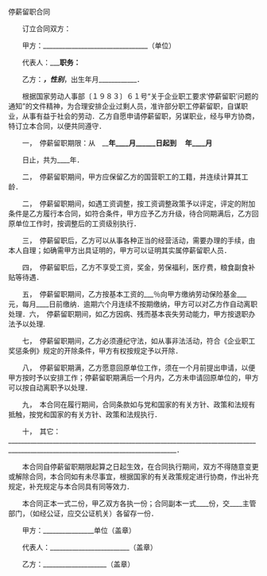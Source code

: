 



停薪留职合同



 

　　订立合同双方：

　　甲方：_________________________________（单位）

　　代表人：_______________________职务：____________________

　　乙方：___________________，性别___________________，出生年月____________．

　　根据国家劳动人事部〔１９８３〕６１号“关于企业职工要求‘停薪留职’问题的通知”的文件精神，为合理安排企业过剩人员，准许部分职工停薪留职，自谋职业，从事有益于社会的劳动．乙方自愿申请停薪留职，另谋职业，经与甲方协商，特订立本合同，以便共同遵守．

　　一，　停薪留职期限：从　____年____月______日起到　 ____年____月______

　　日止，共为____年．

　　二，　停薪留职期间，甲方应保留乙方的国营职工的工籍，并连续计算其工龄．

　　二，　停薪留职期间，如遇工资调整，按工资调整政策予以评定，评定的附加条件是乙方履行本合同，如符合条件，甲方应予乙方升级，待合同期满后，乙方回原单位工作时，按调整后的工资级别执行．

　　三，　停薪留职后，乙方可以从事各种正当的经营活动，需要办理的手续，由本人自理；如确需甲方出具证明的，甲方可以证明其实属停薪留职人员．

　　四，　停薪留职后，乙方不享受工资，奖金，劳保福利，医疗费，粮食副食补贴等待遇．

　　五，　停薪留职期间，乙方按基本工资的___％向甲方缴纳劳动保险基金___元，每月____日前缴纳．逾期六个月连续不按期缴纳，甲方可以对乙方作自动离职处理．六，　停薪留职期间，如乙方因病、残而基本丧失劳动能力，甲方按退职办法予以处理.

　　七，　停薪留职期间，乙方必须遵纪守法，如从事非法活动，符合《企业职工奖惩条例》规定的开除条件，甲方有权按规定予以开除．

　　八，　停薪留职期满，乙方愿意回原单位工作，须在一个月前提出申请，以便甲方按时予以安排工作；停薪留职期满后一个月内，乙方未申请回原单位的，甲方可以按自动离职予以处理．

　　九，　本合同在履行期间，合同条款如与党和国家的有关方针、政策和法规有抵触，按党和国家的有关方针、政策和法规执行．

　　十，　其它：___________________________________________________________________________________________________________________________________．

　　本合同自停薪留职期限起算之日起生效，在合同执行期间，双方不得随意变更或解除合同，本合同如有未尽事宜，根据国家的有关政策规定进行协商，作出补充规定，补充规定与本合同具有同等效力．

　　本合同正本一式二份，甲乙双方各执一份；合同副本一式____份，交____主管部门，（如经公证，应交公证机关）各留存一份．

　　甲方：________________单位（盖章）

　　代表人：_________________________（盖章）

　　乙方：____________________（盖章）

　　